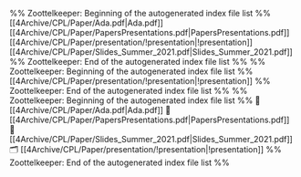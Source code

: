 %% Zoottelkeeper: Beginning of the autogenerated index file list  %%
 [[4Archive/CPL/Paper/Ada.pdf|Ada.pdf]]
 [[4Archive/CPL/Paper/PapersPresentations.pdf|PapersPresentations.pdf]]
 [[4Archive/CPL/Paper/presentation/!presentation|!presentation]]
 [[4Archive/CPL/Paper/Slides_Summer_2021.pdf|Slides_Summer_2021.pdf]]
%% Zoottelkeeper: End of the autogenerated index file list  %%
%% Zoottelkeeper: Beginning of the autogenerated index file list  %%
 [[4Archive/CPL/Paper/presentation/!presentation|!presentation]]
%% Zoottelkeeper: End of the autogenerated index file list  %%
%% Zoottelkeeper: Beginning of the autogenerated index file list  %%
📄 [[4Archive/CPL/Paper/Ada.pdf|Ada.pdf]]
📄 [[4Archive/CPL/Paper/PapersPresentations.pdf|PapersPresentations.pdf]]
📄 [[4Archive/CPL/Paper/Slides_Summer_2021.pdf|Slides_Summer_2021.pdf]]
🗂️ [[4Archive/CPL/Paper/presentation/!presentation|!presentation]]
%% Zoottelkeeper: End of the autogenerated index file list  %%
